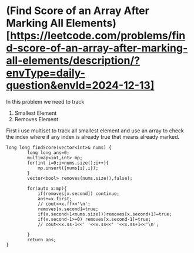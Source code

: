 # (Find Score of an Array After Marking All Elements)[https://leetcode.com/problems/find-score-of-an-array-after-marking-all-elements/description/?envType=daily-question&envId=2024-12-13]

In this problem we need to track 
1. Smallest Element
2. Removes Element

First i use multiset to track all smallest element and use an array to check the index where if any index is already true that means already marked.

```
long long findScore(vector<int>& nums) {
        long long ans=0;
        multimap<int,int> mp;
        for(int i=0;i<nums.size();i++){
            mp.insert({nums[i],i});
        }
        vector<bool> removes(nums.size(),false);

        for(auto x:mp){
            if(removes[x.second]) continue;
            ans+=x.first;
            // cout<<x.ff<<'\n';
            removes[x.second]=true;
            if(x.second+1<nums.size())removes[x.second+1]=true;
            if(x.second-1>=0) removes[x.second-1]=true;
            // cout<<x.ss-1<<' '<<x.ss<<' '<<x.ss+1<<'\n';
    
        }
        return ans;
}
```

